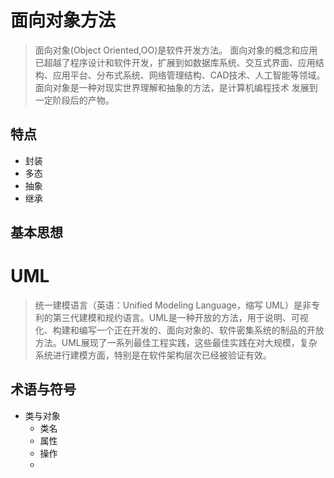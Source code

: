 # 面向对象方法

> 面向对象(Object Oriented,OO)是软件开发方法。 面向对象的概念和应用已超越了程序设计和软件开发，扩展到如数据库系统、交互式界面、应用结构、应用平台、分布式系统、网络管理结构、CAD技术、人工智能等领域。 面向对象是一种对现实世界理解和抽象的方法，是计算机编程技术 发展到一定阶段后的产物。

## 特点

- 封装
- 多态
- 抽象
- 继承

## 基本思想

# UML

>统一建模语言（英语：Unified Modeling Language，缩写 UML）是非专利的第三代建模和规约语言。UML是一种开放的方法，用于说明、可视化、构建和编写一个正在开发的、面向对象的、软件密集系统的制品的开放方法。UML展现了一系列最佳工程实践，这些最佳实践在对大规模，复杂系统进行建模方面，特别是在软件架构层次已经被验证有效。

## 术语与符号

- 类与对象
  - 类名
  - 属性
  - 操作
  - 
